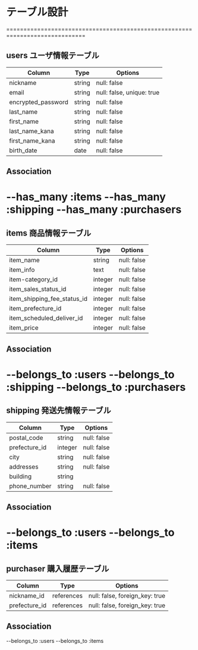 # テーブル設計
=============================================================================
## users ユーザ情報テーブル
| Column                   | Type          | Options                        |
| ------------------------ | ------------- | ------------------------------ |
| nickname                 | string        | null: false                    |
| email                    | string        | null: false, unique: true      |
| encrypted_password       | string        | null: false                    |
| last_name                | string        | null: false                    |
| first_name               | string        | null: false                    |
| last_name_kana           | string        | null: false                    |
| first_name_kana          | string        | null: false                    |
| birth_date               | date          | null: false                    |

## Association
--has_many :items
--has_many :shipping
--has_many :purchasers
=============================================================================
## items 商品情報テーブル
| Column                      | Type          | Options                        |
| --------------------------- | ------------- | ------------------------------ |
| item_name                   | string        | null: false                    |
| item_info                   | text          | null: false                    |
| item-category_id            | integer       | null: false                    |
| item_sales_status_id        | integer       | null: false                    |
| item_shipping_fee_status_id | integer       | null: false                    |
| item_prefecture_id          | integer       | null: false                    |
| item_scheduled_deliver_id   | integer       | null: false                    | 
| item_price                  | integer       | null: false                    |

## Association
--belongs_to :users
--belongs_to :shipping
--belongs_to :purchasers
=============================================================================
## shipping 発送先情報テーブル
| Column                   | Type          | Options                        |
| ------------------------ | ------------- | ------------------------------ |
| postal_code              | string        | null: false                    |
| prefecture_id            | integer       | null: false                    |
| city                     | string        | null: false                    |
| addresses                | string        | null: false                    |
| building                 | string        |                                |
| phone_number             | string        | null: false                    |

## Association
--belongs_to :users
--belongs_to :items
=============================================================================
## purchaser 購入履歴テーブル
| Column                   | Type          | Options                        |
| ------------------------ | ------------- | ------------------------------ |
| nickname_id              | references    | null: false, foreign_key: true |
| prefecture_id            | references    | null: false, foreign_key: true |

## Association
--belongs_to :users
--belongs_to :items